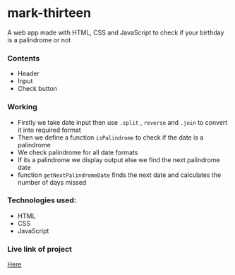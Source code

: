 # mark-thirteen
A web app made with HTML, CSS and JavaScript to check if your birthday is a palindrome or not
### Contents
* Header
* Input
* Check button
### Working
* Firstly we take date input then use `.split` , `reverse` and `.join` to convert it into required format
* Then we define a function `isPalindrome` to check if the date is a palindrome
* We check palindrome for all date formats
* If its a palindrome we display output else we find the next palindrome date
* function `getNextPalindromeDate` finds the next date and calculates the number of days missed
 ### Technologies used:
* HTML
* CSS
* JavaScript
### Live link of project 
[Here](https://mark-thirteen.netlify.app/)

